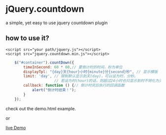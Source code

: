 # jQuery.countdown
a simple, yet easy to use jquery countdown plugin

## how to use it?
```
<script src="your path/jquery.js"></script>
<script src="jquery.countdown.min.js"></script>
```
```javascript
    $("#container").countDown({
        timeInSecond: 60 * 60,// 要倒计时的时间，秒为单位
        displayTpl: "{day}天{hour}小时{minute}分{second}秒", // 显示模版
        limit: 'day', // 限制默认显示到天(day)，可以设为时，分秒。
                      // 若设为时(hour)的话，则超过24小时也只显示到时不转化为天。如：28小时20分20秒        
        callback: function () {// 倒计时完后执行的回调函数
            alert("倒计时结束！");
        }
    });
```
check out the demo.html example.

or

[live Demo](http://sandbox.runjs.cn/show/uvpedzwn)

